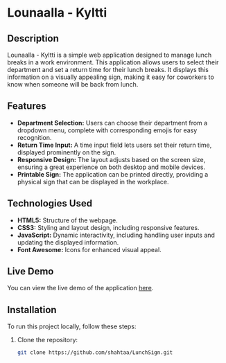 # Lounaalla - Kyltti

## Description

Lounaalla - Kyltti is a simple web application designed to manage lunch breaks in a work environment. This application allows users to select their department and set a return time for their lunch breaks. It displays this information on a visually appealing sign, making it easy for coworkers to know when someone will be back from lunch.

## Features

- **Department Selection:** Users can choose their department from a dropdown menu, complete with corresponding emojis for easy recognition.
- **Return Time Input:** A time input field lets users set their return time, displayed prominently on the sign.
- **Responsive Design:** The layout adjusts based on the screen size, ensuring a great experience on both desktop and mobile devices.
- **Printable Sign:** The application can be printed directly, providing a physical sign that can be displayed in the workplace.

## Technologies Used

- **HTML5:** Structure of the webpage.
- **CSS3:** Styling and layout design, including responsive features.
- **JavaScript:** Dynamic interactivity, including handling user inputs and updating the displayed information.
- **Font Awesome:** Icons for enhanced visual appeal.

## Live Demo

You can view the live demo of the application [here](https://shahtaa.github.io/LunchSign/).

## Installation

To run this project locally, follow these steps:

1. Clone the repository:
   ```bash
   git clone https://github.com/shahtaa/LunchSign.git
   ```
